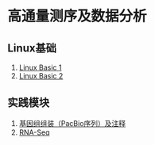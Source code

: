 # 高通量测序及数据分析  

## Linux基础  
1. [Linux Basic 1](https://github.com/hnnd/NGS/blob/master/linux/basic_1.md)
2. [Linux Basic 2](https://github.com/hnnd/NGS/blob/master/linux/basic_2.md)

## 实践模块  
1. [基因组组装（PacBio序列）及注释](https://github.com/hnnd/NGS/blob/master/pacbio_assem.md)  
2. [RNA-Seq](https://github.com/hnnd/NGS/blob/master/RNA-Seq.md)  




